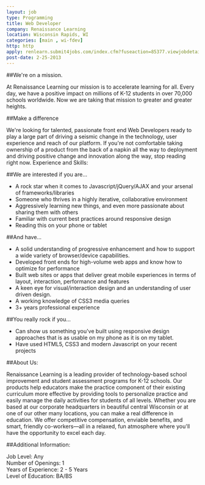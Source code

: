 ```yaml
---
layout: job
type: Programming
title: Web Developer
company: Renaissance Learning
location: Wisconsin Rapids, WI
categories: [main , wi-fdev]
http: http
apply: renlearn.submit4jobs.com/index.cfm?fuseaction=85377.viewjobdetail&CID=85377&JID=138315
post-date: 2-25-2013
---
```


##We're on a mission.

At Renaissance Learning our mission is to accelerate learning for all. Every day, we have a positive impact on millions of K-12 students in over 70,000 schools worldwide. Now we are taking that mission to greater and greater heights.

##Make a difference

We're looking for talented, passionate front end Web Developers ready to play a large part of driving a seismic change in the technology, user experience and reach of our platform. If you're not comfortable taking ownership of a product from the back of a napkin all the way to deployment and driving positive change and innovation along the way, stop reading right now.
Experience and Skills:

##We are interested if you are…

* A rock star when it comes to Javascript/jQuery/AJAX and your arsenal of frameworks/libraries
* Someone who thrives in a highly iterative, collaborative environment
* Aggressively learning new things, and even more passionate about sharing them with others
* Familiar with current best practices around responsive design
* Reading this on your phone or tablet

##And have…

* A solid understanding of progressive enhancement and how to support a wide variety of browser/device capabilities.
* Developed front ends for high-volume web apps and know how to optimize for performance
* Built web sites or apps that deliver great mobile experiences in terms of layout, interaction, performance and features
* A keen eye for visual/interaction design and an understanding of user driven design.
* A working knowledge of CSS3 media queries
* 3+ years professional experience

##You really rock if you…

* Can show us something you've built using responsive design approaches that is as usable on my phone as it is on my tablet.
* Have used HTML5, CSS3 and modern Javascript on your recent projects

##About Us:

Renaissance Learning is a leading provider of technology-based school improvement and student assessment programs for K-12 schools. Our products help educators make the practice component of their existing curriculum more effective by providing tools to personalize practice and easily manage the daily activities for students of all levels. Whether you are based at our corporate headquarters in beautiful central Wisconsin or at one of our other many locations, you can make a real difference in education. We offer competitive compensation, enviable benefits, and smart, friendly co-workers—all in a relaxed, fun atmosphere where you'll have the opportunity to excel each day.

##Additional Information:

Job Level: Any  
Number of Openings: 1  
Years of Experience: 2 - 5 Years  
Level of Education: BA/BS 